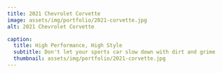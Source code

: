 ```yaml
---
title: 2021 Chevrolet Corvette
image: assets/img/portfolio/2021-corvette.jpg
alt: 2021 Chevrolet Corvette

caption:
  title: High Performance, High Style
  subtitle: Don't let your sports car slow down with dirt and grime 
  thumbnail: assets/img/portfolio/2021-corvette.jpg
---
```


